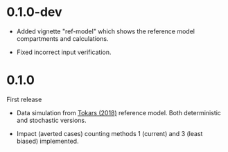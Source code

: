 # 0.1.0-dev

- Added vignette "ref-model" which shows the reference model compartments and calculations.

- Fixed incorrect input verification.

# 0.1.0

First release

- Data simulation from [Tokars (2018)](https://doi.org/10.1016/j.vaccine.2018.10.026) reference model. Both deterministic and stochastic versions.

- Impact (averted cases) counting methods 1 (current) and 3 (least biased) implemented.
